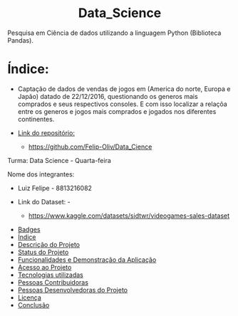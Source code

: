 
<h1 align="center">Data_Science</h1>

Pesquisa em Ciência de dados utilizando a linguagem Python (Biblioteca Pandas).

# Índice:
  - Captação de dados de vendas de jogos em (America do norte, Europa e Japão) datado de 22/12/2016, questionando os generos mais comprados e seus respectivos consoles. E com isso localizar a relaçõa entre os generos e jogos mais comprados e jogados nos diferentes continentes.


* [Link do repositório: ](#https://github.com/Felip-Oliv/)

  - https://github.com/Felip-Oliv/Data_Cience

Turma: Data Science - Quarta-feira

Nome dos integrantes:
  - Luiz Felipe - 8813216082
 
- Link do Dataset: -
  - https://www.kaggle.com/datasets/sidtwr/videogames-sales-dataset





* [Badges](#badges)
* [Índice](#índice)
* [Descrição do Projeto](#descrição-do-projeto)
* [Status do Projeto](#status-do-Projeto)
* [Funcionalidades e Demonstração da Aplicação](#funcionalidades-e-demonstração-da-aplicação)
* [Acesso ao Projeto](#acesso-ao-projeto)
* [Tecnologias utilizadas](#tecnologias-utilizadas)
* [Pessoas Contribuidoras](#pessoas-contribuidoras)
* [Pessoas Desenvolvedoras do Projeto](#pessoas-desenvolvedoras)
* [Licença](#licença)
* [Conclusão](#conclusão)